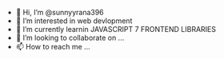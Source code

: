- 👋 Hi, I’m @sunnyyrana396
- 👀 I’m interested in web devlopment
- 🌱 I’m currently learnin JAVASCRIPT 7 FRONTEND LIBRARIES
- 💞️ I’m looking to collaborate on ...
- 📫 How to reach me ...

<!---
sunnyyrana396/sunnyyrana396 is a ✨ special ✨ repository because its `README.md` (this file) appears on your GitHub profile.
You can click the Preview link to take a look at your changes.
--->
